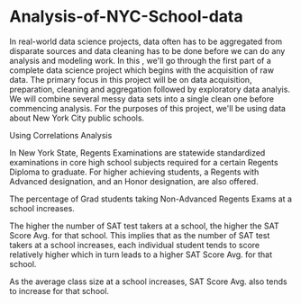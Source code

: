 # Analysis-of-NYC-School-data
In real-world data science projects, data often has to be aggregated from disparate sources and data cleaning has to be done before we can do any analysis and modeling work.
In this , we'll go through the first part of a complete data science project which begins with the acquisition of raw data. The primary focus in this project will be on data acquisition, preparation, cleaning and aggregation followed by exploratory data analyis. 
We will combine several messy data sets into a single clean one before commencing analysis. For the purposes of this project, we'll be using data about New York City public schools.

Using Correlations Analysis

In New York State, Regents Examinations are statewide standardized examinations in core high school subjects required for a certain Regents Diploma to graduate. For higher achieving students, a Regents with Advanced designation, and an Honor designation, are also offered.

The percentage of Grad students taking Non-Advanced Regents Exams at a school increases.

The higher the number of SAT test takers at a school, the higher the SAT Score Avg. for that school. This implies that as the number of SAT test takers at a school increases, each individual student tends to score relatively higher which in turn leads to a higher SAT Score Avg. for that school.

As the average class size at a school increases, SAT Score Avg. also tends to increase for that school.
